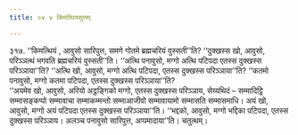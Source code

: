 ```yaml
---
title: ०४ ४ किमत्थियसुत्तम्

---
```


३१७. ‘‘किमत्थियं , आवुसो सारिपुत्त, समणे गोतमे ब्रह्मचरियं वुस्सती’’ति? ‘‘दुक्खस्स खो, आवुसो, परिञ्ञत्थं भगवति ब्रह्मचरियं वुस्सती’’ति। ‘‘अत्थि पनावुसो, मग्गो अत्थि पटिपदा एतस्स दुक्खस्स परिञ्ञाया’’ति? ‘‘अत्थि खो, आवुसो, मग्गो अत्थि पटिपदा, एतस्स दुक्खस्स परिञ्ञाया’’ति? ‘‘कतमो पनावुसो, मग्गो कतमा पटिपदा, एतस्स दुक्खस्स परिञ्ञाया’’ति?  
‘‘अयमेव खो, आवुसो, अरियो अट्ठङ्गिको मग्गो, एतस्स दुक्खस्स परिञ्ञाय, सेय्यथिदं – सम्मादिट्ठि सम्मासङ्कप्पो सम्मावाचा सम्माकम्मन्तो सम्माआजीवो सम्मावायामो सम्मासति सम्मासमाधि। अयं खो, आवुसो, मग्गो अयं पटिपदा एतस्स दुक्खस्स परिञ्ञाया’’ति। ‘‘भद्दको, आवुसो, मग्गो भद्दिका पटिपदा, एतस्स दुक्खस्स परिञ्ञाय। अलञ्च पनावुसो सारिपुत्त, अप्पमादाया’’ति। चतुत्थम्।  

